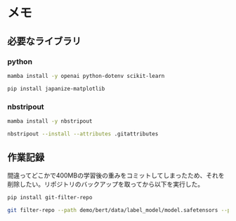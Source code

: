 # メモ

## 必要なライブラリ

### python

```sh
mamba install -y openai python-dotenv scikit-learn
```

```sh
pip install japanize-matplotlib
```

### nbstripout

```sh
mamba install -y nbstripout
```

```sh
nbstripout --install --attributes .gitattributes
```

## 作業記録

間違ってどこかで400MBの学習後の重みをコミットしてしまったため、それを削除したい。リポジトリのバックアップを取ってから以下を実行した。

```sh
pip install git-filter-repo
```

```sh
git filter-repo --path demo/bert/data/label_model/model.safetensors --path demo/bert/data/satisfaction_model/model.safetensors --invert-paths
```
